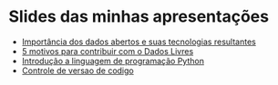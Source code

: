 # Slides das minhas apresentações

- [Importância dos dados abertos e suas tecnologias resultantes](https://docs.google.com/presentation/d/1evYgzZDSLubSYaPN2jHzi1w2nohIGpHoN43pB-3cGgg/edit?usp=sharing)
- [5 motivos para contribuir com o Dados Livres](https://docs.google.com/presentation/d/1MBJ-C76X-BFDr2A2w-Dv4ohkixN87TG5WQVcdVkY_xc/edit?usp=sharing)
- [Introdução a linguagem de programação Python](https://github.com/MariaCarolinass/aulas-python)
- [Controle de versao de codigo](https://docs.google.com/presentation/d/1UhaFBMDPXroVCm7suU83jNThj9ZrhYFkmFeGj16tda0/edit?usp=sharing)
